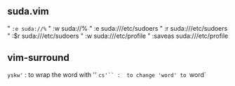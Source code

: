 ## suda.vim
" `:e suda://%`
" :w suda://%
" :e suda:///etc/sudoers
" :r suda:///etc/sudoers
" :$r suda:///etc/sudoers
" :w suda:///etc/profile
" :saveas suda:///etc/profile

## vim-surround
`yskw'`
  :  to wrap the word with ''
`cs'``
  :  to change 'word' to `word`
